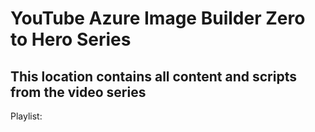 # YouTube Azure Image Builder Zero to Hero Series
## This location contains all content and scripts from the video series

Playlist: 
